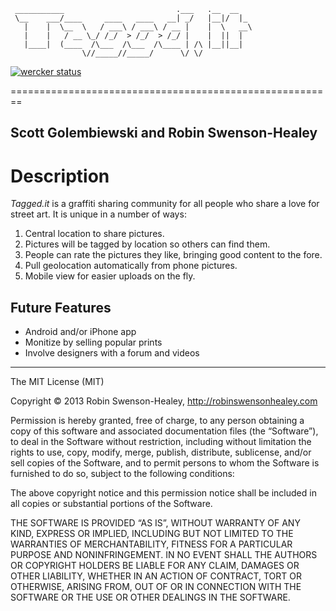 ```
 ___________                         .___   .__  __
 \__    ___/____     ____   ____   __| _/   |__|/  |_
   |    |  \__  \   / ___\ / ___\ / __ |    |  \   __\
   |    |   / __ \_/ /_/  > /_/  > /_/ |    |  ||  |
   |____|  (____  /\___  /\___  /\____ | /\ |__||__|
                \//_____//_____/      \/ \/
```
[![wercker status](https://app.wercker.com/status/9c8b42f2af2466ec8d04a2eb17847edf/m "wercker status")](https://app.wercker.com/project/bykey/9c8b42f2af2466ec8d04a2eb17847edf)

========================================================

Scott Golembiewski and Robin Swenson-Healey
-------------------------------------------


Description
===========
 *Tagged.it* is a graffiti sharing community for all people who share a love for street art.  It is unique in a number of ways:

 1.  Central location to share pictures.
 2.  Pictures will be tagged by location so others can find them.
 3.  People can rate the pictures they like, bringing good content to the fore.
 4.  Pull geolocation automatically from phone pictures.
 5.  Mobile view for easier uploads on the fly.


 Future Features
 ---------------
+ Android and/or iPhone app
+ Monitize by selling popular prints
+ Involve designers with a forum and videos

 ---------------


The MIT License (MIT)

Copyright © 2013 Robin Swenson-Healey, http://robinswensonhealey.com

Permission is hereby granted, free of charge, to any person obtaining a copy of this software and associated documentation files (the “Software”), to deal in the Software without restriction, including without limitation the rights to use, copy, modify, merge, publish, distribute, sublicense, and/or sell copies of the Software, and to permit persons to whom the Software is furnished to do so, subject to the following conditions:

The above copyright notice and this permission notice shall be included in all copies or substantial portions of the Software.

THE SOFTWARE IS PROVIDED “AS IS”, WITHOUT WARRANTY OF ANY KIND, EXPRESS OR IMPLIED, INCLUDING BUT NOT LIMITED TO THE WARRANTIES OF MERCHANTABILITY, FITNESS FOR A PARTICULAR PURPOSE AND NONINFRINGEMENT. IN NO EVENT SHALL THE AUTHORS OR COPYRIGHT HOLDERS BE LIABLE FOR ANY CLAIM, DAMAGES OR OTHER LIABILITY, WHETHER IN AN ACTION OF CONTRACT, TORT OR OTHERWISE, ARISING FROM, OUT OF OR IN CONNECTION WITH THE SOFTWARE OR THE USE OR OTHER DEALINGS IN THE SOFTWARE.
